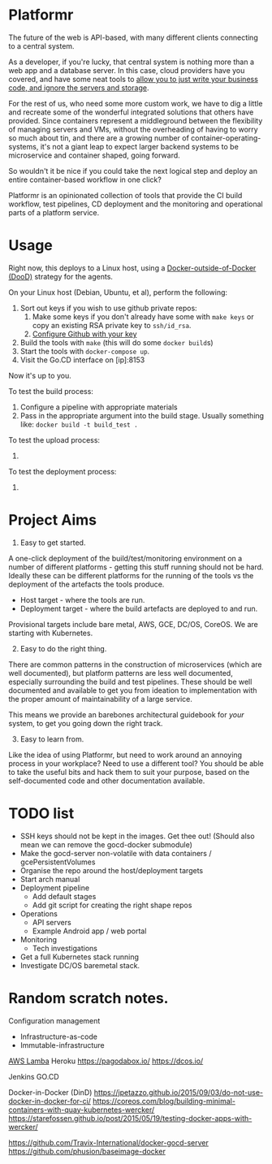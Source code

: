 # Platformr

The future of the web is API-based, with many different clients connecting to a central system.

As a developer, if you're lucky, that central system is nothing more than a web app and a database server. In this case, cloud providers have you covered, and have some neat tools to [allow you to just write your business code, and ignore the servers and storage](http://docs.aws.amazon.com/lambda/latest/dg/welcome.html).

For the rest of us, who need some more custom work, we have to dig a little and recreate some of the wonderful integrated solutions that others have provided. Since containers represent a middleground between the flexibility of managing servers and VMs, without the overheading of having to worry so much about tin, and there are a growing number of container-operating-systems, it's not a giant leap to expect larger backend systems to be microservice and container shaped, going forward.

So wouldn't it be nice if you could take the next logical step and deploy an entire container-based workflow in one click?

Platformr is an opinionated collection of tools that provide the CI build workflow, test pipelines, CD deployment and the monitoring and operational parts of a platform service.

# Usage

Right now, this deploys to a Linux host, using a [Docker-outside-of-Docker (DooD)](http://container-solutions.com/running-docker-in-jenkins-in-docker/) strategy for the agents.

On your Linux host (Debian, Ubuntu, et al), perform the following:

1. Sort out keys if you wish to use github private repos:
    1. Make some keys if you don't already have some with `make keys` or copy an existing RSA private key to `ssh/id_rsa`.
    2. [Configure Github with your key](https://help.github.com/articles/adding-a-new-ssh-key-to-your-github-account/)
2. Build the tools with `make` (this will do some `docker build`s)
3. Start the tools with `docker-compose up`.
4. Visit the Go.CD interface on [ip]:8153

Now it's up to you.

To test the build process:

1. Configure a pipeline with appropriate materials
2. Pass in the appropriate argument into the build stage. Usually something like: `docker build -t build_test .`

To test the upload process:

1. 

To test the deployment process:

1. 

# Project Aims

1. Easy to get started.

A one-click deployment of the build/test/monitoring environment on a number of different platforms - getting this stuff running should not be hard. Ideally these can be different platforms for the running of the tools vs the deployment of the artefacts the tools produce.

 * Host target - where the tools are run.
 * Deployment target - where the build artefacts are deployed to and run.

Provisional targets include bare metal, AWS, GCE, DC/OS, CoreOS. We are starting with Kubernetes.

2. Easy to do the right thing.

There are common patterns in the construction of microservices (which are well documented), but platform patterns are less well documented, especially surrounding the build and test pipelines. These should be well documented and available to get you from ideation to implementation with the proper amount of maintainability of a large service.

This means we provide an barebones architectural guidebook for *your* system, to get you going down the right track.

3. Easy to learn from.

Like the idea of using Platformr, but need to work around an annoying process in your workplace? Need to use a different tool? You should be able to take the useful bits and hack them to suit your purpose, based on the self-documented code and other documentation available.

# TODO list

 * SSH keys should not be kept in the images. Get thee out! (Should also mean we can remove the gocd-docker submodule)
 * Make the gocd-server non-volatile with data containers / gcePersistentVolumes
 * Organise the repo around the host/deployment targets
 * Start arch manual
 * Deployment pipeline
    * Add default stages
    * Add git script for creating the right shape repos
 * Operations
    * API servers
    * Example Android app / web portal
 * Monitoring
    * Tech investigations
 * Get a full Kubernetes stack running
 * Investigate DC/OS baremetal stack.

# Random scratch notes.

Configuration management
 - Infrastructure-as-code
 - Immutable-infrastructure

[AWS Lamba](http://docs.aws.amazon.com/lambda/latest/dg/welcome.html)
Heroku
https://pagodabox.io/
https://dcos.io/

Jenkins
GO.CD

Docker-in-Docker (DinD) https://jpetazzo.github.io/2015/09/03/do-not-use-docker-in-docker-for-ci/
https://coreos.com/blog/building-minimal-containers-with-quay-kubernetes-wercker/
https://starefossen.github.io/post/2015/05/19/testing-docker-apps-with-wercker/


https://github.com/Travix-International/docker-gocd-server
https://github.com/phusion/baseimage-docker
